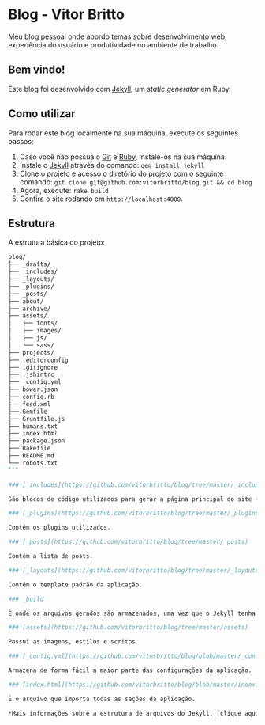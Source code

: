 # Blog - Vitor Britto

Meu blog pessoal onde abordo temas sobre desenvolvimento web, experiência do usuário e produtividade no ambiente de trabalho.

## Bem vindo!

Este blog foi desenvolvido com [Jekyll](http://jekyllrb.com/), um *static generator* em Ruby.

## Como utilizar

Para rodar este blog localmente na sua máquina, execute os seguintes passos:

1. Caso você não possua o [Git](http://git-scm.com/downloads) e [Ruby](http://www.ruby-lang.org/pt/downloads/), instale-os na sua máquina.
2. Instale o [Jekyll](http://jekyllrb.com/) através do comando: `gem install jekyll`
3. Clone o projeto e acesso o diretório do projeto com o seguinte comando: `git clone git@github.com:vitorbritto/blog.git && cd blog`
4. Agora, execute: `rake build`
5. Confira o site rodando em `http://localhost:4000`.

## Estrutura

A estrutura básica do projeto:

````bash
blog/
├── _drafts/
├── _includes/
├── _layouts/
├── _plugins/
├── _posts/
├── about/
├── archive/
├── assets/
│   ├── fonts/
│   ├── images/
│   ├── js/
│   └── sass/
├── projects/
├── .editorconfig
├── .gitignore
├── .jshintrc
├── _config.yml
├── bower.json
├── config.rb
├── feed.xml
├── Gemfile
├── Gruntfile.js
├── humans.txt
├── index.html
├── package.json
├── Rakefile
├── README.md
└── robots.txt
```

### [_includes](https://github.com/vitorbritto/blog/tree/master/_includes)

São blocos de código utilizados para gerar a página principal do site ([index.html](https://github.com/vitorbritto/blog/blob/master/index.html)).

### [_plugins](https://github.com/vitorbritto/blog/tree/master/_plugins)

Contém os plugins utilizados.

### [_posts](https://github.com/vitorbritto/blog/tree/master/_posts)

Contém a lista de posts.

### [_layouts](https://github.com/vitorbritto/blog/tree/master/_layouts)

Contém o template padrão da aplicação.

### _build

É onde os arquivos gerados são armazenados, uma vez que o Jekyll tenha sido rodado. Porém, esse diretório se torna desnecessário no nosso modelo, por isso está ignorado ([.gitignore](https://github.com/vitorbritto/blog/blob/master/.gitignore)).

### [assets](https://github.com/vitorbritto/blog/tree/master/assets)

Possui as imagens, estilos e scritps.

### [_config.yml](https://github.com/vitorbritto/blog/blob/master/_config.yml)

Armazena de forma fácil a maior parte das configurações da aplicação.

### [index.html](https://github.com/vitorbritto/blog/blob/master/index.html)

É o arquivo que importa todas as seções da aplicação.

*Mais informações sobre a estrutura de arquivos do Jekyll, [clique aqui](https://github.com/mojombo/jekyll/wiki/Usage).*
